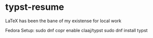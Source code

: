 # typst-resume
LaTeX has been the bane of my existense for local work 

Fedora Setup:
sudo dnf copr enable claaj/typst
sudo dnf install typst
